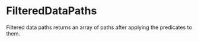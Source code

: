 # FilteredDataPaths
Filtered data paths returns an array of paths after applying the predicates to them.
